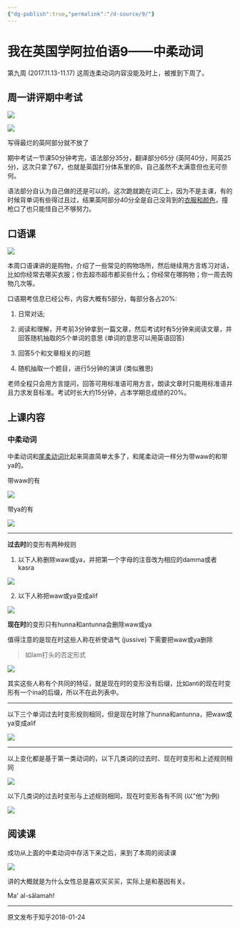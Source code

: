 ```yaml
---
{"dg-publish":true,"permalink":"/d-source/9/"}
---
```


# 我在英国学阿拉伯语9——中柔动词

第九周 (2017.11.13-11.17) 这周连柔动词内容没能及时上，被推到下周了。

  
## 周一讲评期中考试

![](https://pic3.zhimg.com/80/v2-77d7c90a199ba6dfc2aeab5b6691923a_720w.webp)

![](https://pic4.zhimg.com/80/v2-d91bee87fbcaec479ed86d77cce5b20f_720w.webp)

写得最烂的英阿部分就不放了

期中考试一节课50分钟考完，语法部分35分，翻译部分65分 (英阿40分，阿英25分)，这次只拿了67，也就是英国打分体系里的B，自己虽然不太满意但也无可奈何。

  

语法部分自认为自己做的还是可以的。这次跪就跪在词汇上，因为不是主课，有的时候背单词有些得过且过，结果英阿部分40分全是自己没背到的[衣服和颜色](https://zhuanlan.zhihu.com/p/30272487)，撞枪口了也只能怪自己不够努力。

  

## 口语课

![](https://pic2.zhimg.com/80/v2-a530029560f64c2f3e4e0b83791aba35_720w.webp)

本周口语课讲的是购物，介绍了一些常见的购物场所，然后继续用方言练习对话，比如你经常去哪买衣服；你去超市超市都买些什么；你经常在哪购物；你一周去购物几次等。

  

口语期考信息已经公布，内容大概有5部分，每部分各占20%:

1) 日常对话;

2) 阅读和理解，开考前3分钟拿到一篇文章，然后考试时有5分钟来阅读文章，并回答随机抽取的5个单词的意思 (单词的意思可以用英语回答)

3) 回答5个和文章相关的问题

4) 随机抽取一个题目，进行5分钟的演讲 (类似雅思)

老师全程只会用方言提问，回答可用标准语可用方言，朗读文章时只能用标准语并且力求发音标准。考试时长大约15分钟，占本学期总成绩的20%。

  

  

## 上课内容

### 中柔动词

中柔动词和[尾柔动词](https://zhuanlan.zhihu.com/p/30799176)比起来简直简单太多了，和尾柔动词一样分为带waw的和带ya的。

  

带waw的有

![](https://pic3.zhimg.com/80/v2-1a153df7ce973089bb0dd3878914b92a_720w.webp)

带ya的有

![](https://pic1.zhimg.com/80/v2-b12667ac471645dbc8f8aee94191409c_720w.webp)

---

**过去时**的变形有两种规则

1) 以下人称删除waw或ya，并把第一个字母的注音改为相应的damma或者kasra

![](https://pic2.zhimg.com/80/v2-6e5bad2d4288f8de28fee03c01bf89d1_720w.webp)

2) 以下人称把waw或ya变成alif

![](https://pic3.zhimg.com/80/v2-e9bfcd4eaf9dc5477b1092d383095f5e_720w.webp)

  

**现在时**的变形只有hunna和antunna会删除waw或ya

  

值得注意的是现在时这些人称在祈使语气 (jussive) 下需要把waw或ya删除

> 如lam打头的否定形式

![](https://pic3.zhimg.com/80/v2-1a641191ff06ff9bbcb6eccf6d21ca4a_720w.webp)

其实这些人称有个共同的特征，就是现在时的变形没有后缀，比如anti的现在时变形有一个ina的后缀，所以不在此列表中。

---

以下三个单词过去时变形规则相同，但是现在时除了hunna和antunna，把waw或ya变成alif

![](https://pic2.zhimg.com/80/v2-f94cbe51327583601bad70de754cbbe1_720w.webp)

---

以上变化都是基于第一类动词的，以下几类词的过去时、现在时变形和上述规则相同

![](https://pic2.zhimg.com/80/v2-0a3634cf82617649c21980c53d901269_720w.webp)

以下几类词的过去时变形与上述规则相同，现在时变形各有不同 (以"他"为例)

![](https://pic2.zhimg.com/80/v2-151b094b406ea42c078267cbc3f13cdd_720w.webp)

  

## 阅读课

成功从上面的中柔动词中存活下来之后，来到了本周的阅读课

![](https://pic1.zhimg.com/80/v2-b6fb5ba2fb500ddbc5b7deb263919a84_720w.webp)

讲的大概就是为什么女性总是喜欢买买买，实际上是和基因有关。

  

Ma' al-sālamah!

---
原文发布于知乎2018-01-24